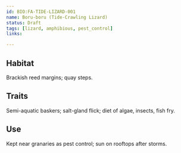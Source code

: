 ```yaml
---
id: BIO:FA-TIDE-LIZARD-001
name: Boru-boru (Tide-Crawling Lizard)
status: Draft
tags: [lizard, amphibious, pest_control]
links:

---
```


## Habitat
Brackish reed margins; quay steps.

## Traits
Semi-aquatic baskers; salt-gland flick; diet of algae, insects, fish fry.

## Use
Kept near granaries as pest control; sun on rooftops after storms.

